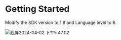 # Getting Started

Modify the SDK version to 1.8 and Language level to 8.

![截屏2024-04-02 下午5.47.02](https://p.ipic.vip/3q7pmo.png)







